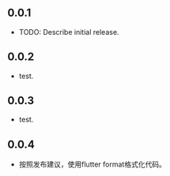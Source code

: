 ## 0.0.1

* TODO: Describe initial release.

## 0.0.2

* test.

## 0.0.3

* test.

## 0.0.4

* 按照发布建议，使用flutter format格式化代码。